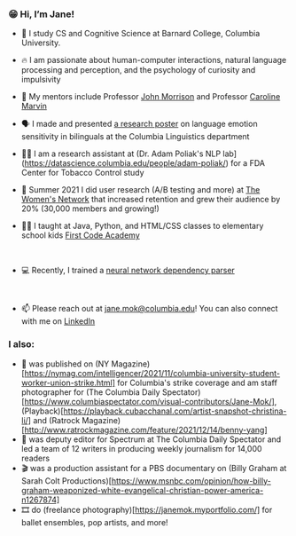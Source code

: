 ### 😁 Hi, I’m Jane!
- 🏫 I study CS and Cognitive Science at Barnard College, Columbia University.
- 🔥 I am passionate about human-computer interactions, natural language processing and perception, and the psychology of curiosity and impulsivity

- 📖 My mentors include Professor [John Morrison](http://www.columbia.edu/~jrm2182/) and Professor [Caroline Marvin](https://psychology.columbia.edu/content/caroline-marvin)

- 🗣️ I made and presented [a research poster](https://drive.google.com/file/d/1zvhTfajoL4BX-34z6mwYOOCsg-O-8ljD/view?usp=sharing) on language emotion sensitivity in bilinguals at the Columbia Linguistics department
- 👩‍💻 I am a research assistant at (Dr. Adam Poliak's NLP lab](https://datascience.columbia.edu/people/adam-poliak/) for a FDA Center for Tobacco Control study
- 🤸 Summer 2021 I did user research (A/B testing and more) at [The Women's Network](https://www.thewomens.network/) that increased retention and grew their audience by 20% (30,000 members and growing!)
-  👩‍🏫 I taught at Java, Python, and HTML/CSS classes to elementary school kids [First Code Academy](https://www.firstcodeacademy.com/)

<br />

- 💻 Recently, I trained a [neural network dependency parser](https://github.com/janemok/Neural-Network-Dependency-Parsing)

<br />

- 📫 Please reach out at jane.mok@columbia.edu! You can also connect with me on [LinkedIn](https://www.linkedin.com/in/mokjane/)


### I also: 
- 📸 was published on (NY Magazine)[https://nymag.com/intelligencer/2021/11/columbia-university-student-worker-union-strike.html] for Columbia's strike coverage and am staff photographer for (The Columbia Daily Spectator)[https://www.columbiaspectator.com/visual-contributors/Jane-Mok/], (Playback)[https://playback.cubacchanal.com/artist-snapshot-christina-li/] and (Ratrock Magazine)[http://www.ratrockmagazine.com/feature/2021/12/14/benny-yang]
- 📰 was deputy editor for Spectrum at The Columbia Daily Spectator and led a team of 12 writers in producing weekly journalism for 14,000 readers
- 🎬 was a production assistant for a PBS documentary on (Billy Graham at Sarah Colt Productions)[https://www.msnbc.com/opinion/how-billy-graham-weaponized-white-evangelical-christian-power-america-n1267874]
- 🎞 do (freelance photography)[https://janemok.myportfolio.com/] for ballet ensembles, pop artists, and more!

<!---
janemok/janemok is a ✨ special ✨ repository because its `README.md` (this file) appears on your GitHub profile.
You can click the Preview link to take a look at your changes.
--->
